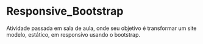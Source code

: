# Responsive_Bootstrap
Atividade passada em sala de aula, onde seu objetivo é transformar um site modelo, estático, em responsivo usando o bootstrap.
